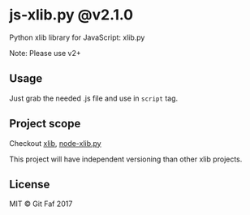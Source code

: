 # js-xlib.py @v2.1.0

Python xlib library for JavaScript: xlib.py

Note: Please use v2+

## Usage

Just grab the needed .js file and use in `script` tag.

## Project scope

Checkout [xlib](https://github.com/gitfaf/xlib), [node-xlib.py](https://github.com/gitfaf/node-xlib.py)

This project will have independent versioning than other xlib projects.

## License

MIT &copy; Git Faf 2017

